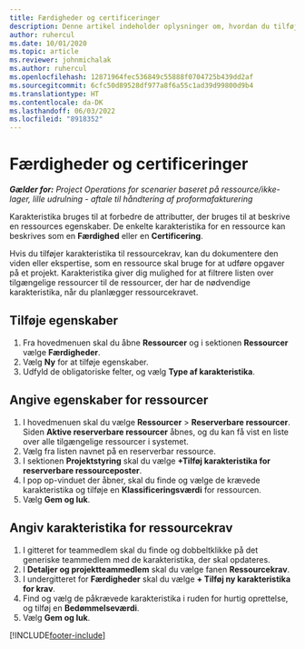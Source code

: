 ```yaml
---
title: Færdigheder og certificeringer
description: Denne artikel indeholder oplysninger om, hvordan du tilføjer egenskaber for færdigheder og certificering til ressourcer.
author: ruhercul
ms.date: 10/01/2020
ms.topic: article
ms.reviewer: johnmichalak
ms.author: ruhercul
ms.openlocfilehash: 12871964fec536849c55888f0704725b439dd2af
ms.sourcegitcommit: 6cfc50d89528df977a8f6a55c1ad39d99800d9b4
ms.translationtype: HT
ms.contentlocale: da-DK
ms.lasthandoff: 06/03/2022
ms.locfileid: "8918352"
---
```

# <a name="skills-and-certifications"></a>Færdigheder og certificeringer
_**Gælder for:** Project Operations for scenarier baseret på ressource/ikke-lager, lille udrulning - aftale til håndtering af proformafakturering_

Karakteristika bruges til at forbedre de attributter, der bruges til at beskrive en ressources egenskaber. De enkelte karakteristika for en ressource kan beskrives som en **Færdighed** eller en **Certificering**.

Hvis du tilføjer karakteristika til ressourcekrav, kan du dokumentere den viden eller ekspertise, som en ressource skal bruge for at udføre opgaver på et projekt. Karakteristika giver dig mulighed for at filtrere listen over tilgængelige ressourcer til de ressourcer, der har de nødvendige karakteristika, når du planlægger ressourcekravet.

## <a name="add-characteristics"></a>Tilføje egenskaber

1. Fra hovedmenuen skal du åbne **Ressourcer** og i sektionen **Ressourcer** vælge **Færdigheder**.
2. Vælg **Ny** for at tilføje egenskaber.
3. Udfyld de obligatoriske felter, og vælg **Type af karakteristika**.

## <a name="assign-characteristics-to-resources"></a>Angive egenskaber for ressourcer

1. I hovedmenuen skal du vælge **Ressourcer** > **Reserverbare ressourcer**. Siden **Aktive reserverbare ressourcer** åbnes, og du kan få vist en liste over alle tilgængelige ressourcer i systemet.
2. Vælg fra listen navnet på en reserverbar ressource.
3. I sektionen **Projektstyring** skal du vælge **+Tilføj karakteristika for reserverbare ressourceposter**.
4. I pop op-vinduet der åbner, skal du finde og vælge de krævede karakteristika og tilføje en **Klassificeringsværdi** for ressourcen.
5. Vælg **Gem og luk**.

## <a name="assign-characteristics-to-resource-requirements"></a>Angiv karakteristika for ressourcekrav

1. I gitteret for teammedlem skal du finde og dobbeltklikke på det generiske teammedlem med de karakteristika, der skal opdateres.
2. I **Detaljer og projektteammedlem** skal du vælge fanen **Ressourcekrav**.
3. I undergitteret for **Færdigheder** skal du vælge **+ Tilføj ny karakteristika for krav**.
4. Find og vælg de påkrævede karakteristika i ruden for hurtig oprettelse, og tilføj en **Bedømmelseværdi**.
5. Vælg **Gem og luk**.

[!INCLUDE[footer-include](../includes/footer-banner.md)]